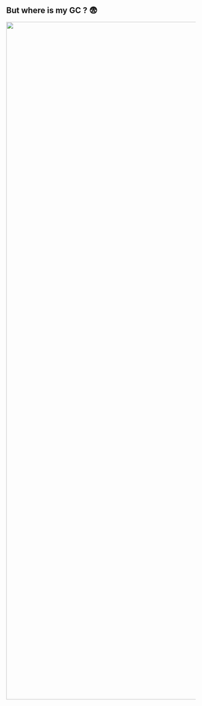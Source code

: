 ## But where is my GC ? 😨
<img src="https://media.giphy.com/media/3oEhmCVfXL9o75NcPe/giphy.gif" style="height: 45vh"/>
